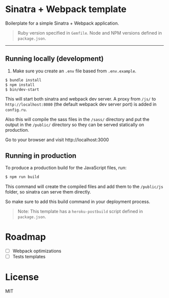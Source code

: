 # Sinatra + Webpack template

Boilerplate for a simple Sinatra + Webpack application.

> Ruby version specified in `Gemfile`.
> Node and NPM versions defined in `package.json`.

---

## Running locally (development)

1. Make sure you create an `.env` file based from `.env.example`.

```sh
$ bundle install
$ npm install
$ bin/dev-start
```

This will start both sinatra and webpack dev server.
A proxy from `/js/` to `http://localhost:8080` (the default webpack dev server port) is added in `config.ru`.

Also this will compile the sass files in the `/sass/` directory and put the output in the `/public/` directory
so they can be served statically on production.

Go to your browser and visit http://localhost:3000

## Running in production

To produce a production build for the JavaScript files, run:

```sh
$ npm run build
```

This command will create the compiled files and add them to the `/public/js` folder,
so sinatra can serve them directly.

So make sure to add this build command in your deployment process.

> Note: This template has a `heroku-postbuild` script defined in `package.json`.

# Roadmap

- [ ] Webpack optimizations
- [ ] Tests templates

# License

MIT

